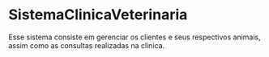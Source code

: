# SistemaClinicaVeterinaria

Esse sistema consiste em gerenciar os clientes e seus respectivos animais, assim como as consultas realizadas na clinica.
